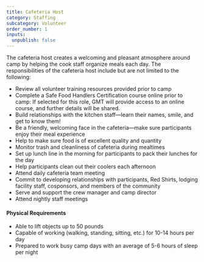 ```yaml
---
title: Cafeteria Host
category: Staffing
subcategory: Volunteer
order_number: 1
inputs:
  unpublish: false
---
```

The cafeteria host creates a welcoming and pleasant atmosphere around camp by helping the cook staff organize meals each day. The responsibilities of the cafeteria host include but are not limited to the following:

* Review all volunteer training resources provided prior to camp
* Complete a Safe Food Handlers Certification course online prior to camp: If selected for this role, GMT will provide access to an online course, and further details will be shared.
* Build relationships with the kitchen staff—learn their names, smile, and get to know them!
* Be a friendly, welcoming face in the cafeteria—make sure participants enjoy their meal experience
* Help to make sure food is of excellent quality and quantity
* Monitor trash and cleanliness of cafeteria during mealtimes
* Set up lunch line in the morning for participants to pack their lunches for the day
* Help participants clean out their coolers each afternoon
* Attend daily cafeteria team meeting
* Commit to developing relationships with participants, Red Shirts, lodging facility staff, cosponsors, and members of the community
* Serve and support the crew manager and camp director
* Attend nightly staff meetings

#### Physical Requirements

* Able to lift objects up to 50 pounds
* Capable of working (walking, standing, sitting, etc.) for 10-14 hours per day
* Prepared to work busy camp days with an average of 5-6 hours of sleep per night